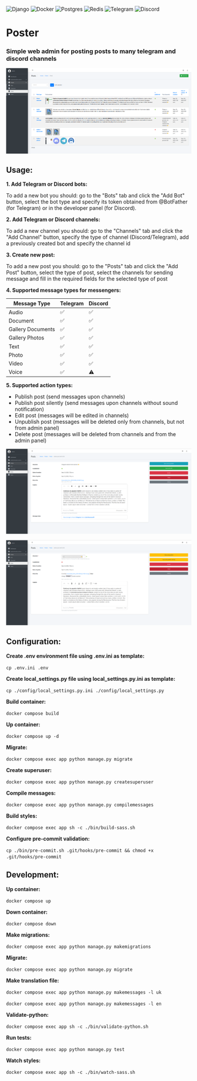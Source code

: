 ![Django](https://img.shields.io/badge/django-%23092E20.svg?style=for-the-badge&logo=django&logoColor=white)
![Docker](https://img.shields.io/badge/docker-%230db7ed.svg?style=for-the-badge&logo=docker&logoColor=white)
![Postgres](https://img.shields.io/badge/postgres-%23316192.svg?style=for-the-badge&logo=postgresql&logoColor=white)
![Redis](https://img.shields.io/badge/redis-%23DD0031.svg?style=for-the-badge&logo=redis&logoColor=white)
![Telegram](https://img.shields.io/badge/Telegram-2CA5E0?style=for-the-badge&logo=telegram&logoColor=white)
![Discord](https://img.shields.io/badge/Discord-%235865F2.svg?style=for-the-badge&logo=discord&logoColor=white)

# Poster

### Simple web admin for posting posts to many telegram and discord channels

![](https://github.com/LookiMan/Poster/blob/main/screenshots/posts.png)

## Usage:

**1. Add Telegram or Discord bots:**

To add a new bot you should: go to the "Bots" tab and click the "Add Bot" button, select the bot type and specify its token obtained from @BotFather (for Telegram) or in the developer panel (for Discord).

**2. Add Telegram or Discord channels:**

To add a new channel you should: go to the "Channels" tab and click the "Add Channel" button, specify the type of channel (Discord/Telegram), add a previously created bot and specify the channel id

**3. Create new post:**

To add a new post you should: go to the "Posts" tab and click the "Add Post" button, select the type of post, select the channels for sending message and fill in the required fields for the selected type of post

**4. Supported message types for messengers:**

|       Message Type    |   Telegram    |       Discord |
| --------------------- | ------------- | ------------- |
|          Audio        |       ✅      |      ✅       |
|         Document      |       ✅      |      ✅       |
|   Gallery Documents   |       ✅      |      ✅       |
|     Gallery Photos    |       ✅      |      ✅       |
|          Text         |       ✅      |      ✅       |
|         Photo         |       ✅      |      ✅       |
|         Video         |       ✅      |      ✅       |
|         Voice         |       ✅      |       ⚠️       |


**5. Supported action types:**

- Publish post (send messages upon channels)
- Publish post silently (send messages upon channels without sound notification)
- Edit post (messages will be edited in channels)
- Unpublish post (messages will be deleted only from channels, but not from admin panel)
- Delete post (messages will be deleted from channels and from the admin panel)

![](https://github.com/LookiMan/Poster/blob/main/screenshots/published_post.png)

![](https://github.com/LookiMan/Poster/blob/main/screenshots/unpublished_post.png)

## Configuration:

**Create .env environment file using .env.ini as template:**

`cp .env.ini .env`

**Create local_settings.py file using local_settings.py.ini as template:**

`cp ./config/local_settings.py.ini ./config/local_settings.py`

**Build container:**

`docker compose build`

**Up container:**

`docker compose up -d`

**Migrate:**

`docker compose exec app python manage.py migrate`

**Create superuser:**

`docker compose exec app python manage.py createsuperuser`

**Compile messages:**

`docker compose exec app python manage.py compilemessages`

**Build styles:**

`docker compose exec app sh -c ./bin/build-sass.sh`

**Configure pre-commit validation:**

`cp ./bin/pre-commit.sh .git/hooks/pre-commit && chmod +x .git/hooks/pre-commit`

## Development:

**Up container:**

`docker compose up`

**Down container:**

`docker compose down`

**Make migrations:**

`docker compose exec app python manage.py makemigrations`

**Migrate:**

`docker compose exec app python manage.py migrate`

**Make translation file:**

`docker compose exec app python manage.py makemessages -l uk`

`docker compose exec app python manage.py makemessages -l en`

**Validate-python:**

`docker compose exec app sh -c ./bin/validate-python.sh`

**Run tests:**

`docker compose exec app python manage.py test`

**Watch styles:**

`docker compose exec app sh -c ./bin/watch-sass.sh`
